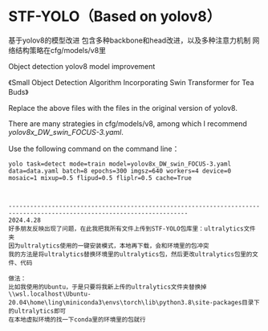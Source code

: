 # STF-YOLO（Based on yolov8）
基于yolov8的模型改进
包含多种backbone和head改进，以及多种注意力机制
网络结构策略在cfg/models/v8里

Object detection yolov8 model improvement

《Small Object Detection Algorithm Incorporating Swin Transformer for Tea Buds》

Replace the above files with the files in the original version of yolov8.

There are many strategies in cfg/models/v8, among which I recommend *yolov8x_DW_swin_FOCUS-3.yaml*.

Use the following command on the command line：
```
yolo task=detect mode=train model=yolov8x_DW_swin_FOCUS-3.yaml data=data.yaml batch=8 epochs=300 imgsz=640 workers=4 device=0 mosaic=1 mixup=0.5 flipud=0.5 fliplr=0.5 cache=True



------------------------------------------------------------------------------------------------------------------------
2024.4.28
好多朋友反映出现了问题，在此我把我所有文件上传到STF-YOLO包库里：ultralytics文件夹
因为ultralytics使用的一键安装模式，本地再下载，会和环境里的包冲突
我的方法是将ultralytics替换环境里的ultralytics包，然后更改ultralytics包里的文件、代码

做法：
比如我使用的Ubuntu，于是只要将我新上传的ultralytics文件夹替换掉\\wsl.localhost\Ubuntu-20.04\home\ling\miniconda3\envs\torch\lib\python3.8\site-packages目录下的ultralytics即可
在本地虚拟环境的找一下conda里的环境里的包就行
